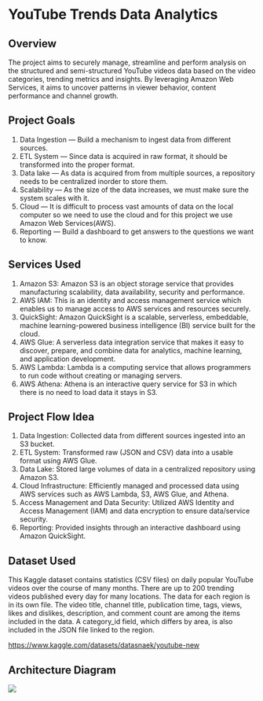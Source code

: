 # YouTube Trends Data Analytics

## Overview

The project aims to securely manage, streamline and perform analysis on the structured and semi-structured YouTube videos data based on the video categories, trending metrics and insights. By leveraging Amazon Web Services, it aims to uncover patterns in viewer behavior, content performance and channel growth.

## Project Goals
1. Data Ingestion — Build a mechanism to ingest data from different sources.
2. ETL System — Since data is acquired in raw format, it should be transformed into the proper format.
3. Data lake — As data is acquired from from multiple sources, a repository needs to be centralized inorder to store them.
4. Scalability — As the size of the data increases, we must make sure the system scales with it.
5. Cloud — It is difficult to process vast amounts of data on the local computer so we need to use the cloud and for this project we use Amazon Web Services(AWS).
6. Reporting — Build a dashboard to get answers to the questions we want to know.

## Services Used
1. Amazon S3: Amazon S3 is an object storage service that provides manufacturing scalability, data availability, security and performance.
2. AWS IAM: This is an identity and access management service which enables us to manage access to AWS services and resources securely.
3. QuickSight: Amazon QuickSight is a scalable, serverless, embeddable, machine learning-powered business intelligence (BI) service built for the cloud.
4. AWS Glue: A serverless data integration service that makes it easy to discover, prepare, and combine data for analytics, machine learning, and application development.
5. AWS Lambda: Lambda is a computing service that allows programmers to run code without creating or managing servers.
6. AWS Athena: Athena is an interactive query service for S3 in which there is no need to load data it stays in S3.

## Project Flow Idea
1. Data Ingestion: Collected data from different sources ingested into an S3 bucket.
2. ETL System: Transformed raw (JSON and CSV) data into a usable format using AWS Glue.
3. Data Lake: Stored large volumes of data in a centralized repository using Amazon S3.
4. Cloud Infrastructure: Efficiently managed and processed data using AWS services such as AWS Lambda, S3, AWS Glue, and Athena.
5. Access Management and Data Security: Utilized AWS Identity and Access Management (IAM) and data encryption to ensure data/service security.
6. Reporting: Provided insights through an interactive dashboard using Amazon QuickSight.

## Dataset Used
This Kaggle dataset contains statistics (CSV files) on daily popular YouTube videos over the course of many months. There are up to 200 trending videos published every day for many locations. The data for each region is in its own file. The video title, channel title, publication time, tags, views, likes and dislikes, description, and comment count are among the items included in the data. A category_id field, which differs by area, is also included in the JSON file linked to the region.

https://www.kaggle.com/datasets/datasnaek/youtube-new

## Architecture Diagram
<img src="architecture.jpeg">
